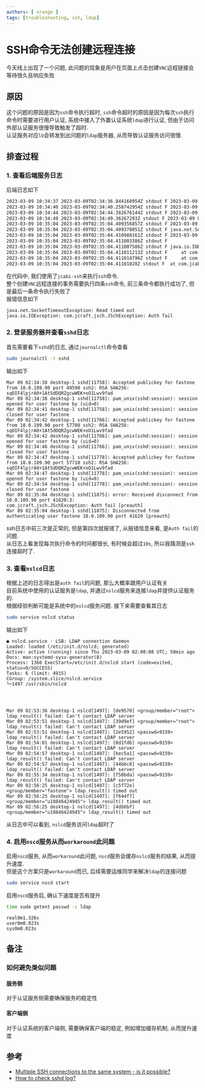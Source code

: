 ```yaml
---
authors: [ orange ]
tags: [troubleshooting, ssh, ldap]
---
```


# SSH命令无法创建远程连接

今天线上出现了一个问题, 此问题的现象是用户在页面上点击创建`VNC`远程链接会等待很久且响应失败<br/>

<!--truncate-->

## 原因

这个问题的原因是因为`ssh`命令执行超时, `ssh`命令超时的原因是因为每次`ssh`执行命令时需要进行用户认证,
系统中接入了外置认证系统`ldap`进行认证, 但由于访问外部认证服务很慢导致触发了超时.<br/>
认证服务对应`lb`会转发到出问题的`ldap`服务器, 从而导致认证服务访问很慢.<br/>

## 排查过程

### 1. 查看后端服务日志

后端日志如下<br/>

```bash
2023-03-09 10:34:37	2023-03-09T02:34:36.844168954Z stdout F 2023-03-09 02:34:36.844  INFO 1 --- [nio-2000-exec-6] c.f.c.s.c.LocalAuthenticationProvider    : into local DB authenticate, user is::foo
2023-03-09 10:34:40	2023-03-09T02:34:40.258742954Z stdout F 2023-03-09 02:34:40.258  INFO 1 --- [io-2000-exec-11] com.jcabi.ssh.Execution$Default          : $ getent passwd foo | awk -F: '{print $6}'
2023-03-09 10:34:44	2023-03-09T02:34:44.382676144Z stdout F 2023-03-09 02:34:44.382  INFO 1 --- [io-2000-exec-11] com.jcabi.ssh.Execution$Default          : $ sudo -i -u foo mkdir -p /fastone/users/foo/.foo
2023-03-09 10:34:49	2023-03-09T02:34:49.36267293Z stdout F 2023-03-09 02:34:49.362  INFO 1 --- [io-2000-exec-11] com.jcabi.ssh.Execution$Default          : $ echo -e "foo\foo\nn\n" | sudo -i -u foo sh -c "VNC_HOME=/fastone/users/foo/.foo vncserver -nolisten unix -listen tcp -maxclients 512 2>&1"
2023-03-09 10:35:04	2023-03-09T02:35:04.409356857Z stdout F 2023-03-09 02:35:04.409  WARN 1 --- [io-2000-exec-11] com.jcabi.ssh.Ssh                        : an exception during authentication
2023-03-09 10:35:04	2023-03-09T02:35:04.409378051Z stdout F java.net.SocketTimeoutException: Read timed out
2023-03-09 10:35:04	2023-03-09T02:35:04.410988161Z stdout F 2023-03-09 02:35:04.410 ERROR 1 --- [io-2000-exec-11] c.f.common.ssh.client.SshClient          : 命令执行失败!
2023-03-09 10:35:04	2023-03-09T02:35:04.411003386Z stdout F
2023-03-09 10:35:04	2023-03-09T02:35:04.411007586Z stdout F java.io.IOException: com.jcraft.jsch.JSchException: Auth fail
2023-03-09 10:35:04	2023-03-09T02:35:04.411011213Z stdout F 	at com.jcabi.ssh.Ssh.session(Ssh.java:281) ~[jcabi-ssh-1.6.1.jar:na]
2023-03-09 10:35:04	2023-03-09T02:35:04.411014796Z stdout F 	at com.jcabi.ssh.AbstractSshShell.exec(AbstractSshShell.java:95) ~[jcabi-ssh-1.6.1.jar:na]
2023-03-09 10:35:04	2023-03-09T02:35:04.41101828Z stdout F 	at com.jcabi.ssh.Ssh.exec(Ssh.java:77) ~[jcabi-ssh-1.6.1.jar:na]
```

在代码中, 我们使用了`jcabi-ssh`来执行`ssh`命令.<br/>
整个创建`VNC`远程连接的事务需要执行四条`ssh`命令, 前三条命令都执行成功了, 但是最后一条命令执行失败了<br/>
报错信息如下<br/>

```log
java.net.SocketTimeoutException: Read timed out
java.io.IOException: com.jcraft.jsch.JSchException: Auth fail
```

### 2. 登录服务器并查看`sshd`日志

首先需要看下`sshd`的日志, 通过`journalctl`命令查看<br/>

```bash
sudo journalctl -t sshd
```

输出如下<br/>

```log
Mar 09 02:34:38 desktop-1 sshd[11758]: Accepted publickey for fastone from 10.0.109.90 port 49590 ssh2: RSA SHA256:
sqOIF4lpjrA0+1At5dDQRZgcwWEK+oO1Lwv9fad
Mar 09 02:34:38 desktop-1 sshd[11758]: pam_unix(sshd:session): session opened for user fastone by (uid=0)
Mar 09 02:34:41 desktop-1 sshd[11758]: pam_unix(sshd:session): session closed for user fastone
Mar 09 02:34:42 desktop-1 sshd[11766]: Accepted publickey for fastone from 10.0.109.90 port 57700 ssh2: RSA SHA256:
sqOIF4lpjrA0+1At5dDQRZgcwWEK+oO1Lwv9fad
Mar 09 02:34:42 desktop-1 sshd[11766]: pam_unix(sshd:session): session opened for user fastone by (uid=0)
Mar 09 02:34:46 desktop-1 sshd[11766]: pam_unix(sshd:session): session closed for user fastone
Mar 09 02:34:47 desktop-1 sshd[11778]: Accepted publickey for fastone from 10.0.109.90 port 57710 ssh2: RSA SHA256:
sqOIF4lpjrA0+1At5dDQRZgcwWEK+oO1Lwv9fad
Mar 09 02:34:47 desktop-1 sshd[11778]: pam_unix(sshd:session): session opened for user fastone by (uid=0)
Mar 09 02:34:54 desktop-1 sshd[11778]: pam_unix(sshd:session): session closed for user fastone
Mar 09 02:35:04 desktop-1 sshd[11875]: error: Received disconnect from 10.0.109.90 port 41620:3:
com.jcraft.jsch.JSchException: Auth fail [preauth]
Mar 09 02:35:04 desktop-1 sshd[11875]: Disconnected from authenticating user fastone 10.0.109.90 port 41620 [preauth]
```

ssh日志中前三次是正常的, 但是第四次就报错了, 从报错信息来看, 是`Auth fail`的问题.<br/>
从日志上看发现每次执行命令的时间都很长, 有时候会超过`10s`, 所以我猜测是`ssh`连接超时了.<br/>

### 3. 查看`nslcd`日志

根据上述的日志得出是`auth fail`的问题, 那么大概率跟用户认证有关<br/>
目前系统中使用的认证服务是`ldap`, 并通过`nslcd`服务来连接`ldap`并提供认证服务的.<br/>
根据经验判断可能是系统中的`nslcd`服务问题. 接下来需要查看其日志<br/>

```bash
sudo service nslcd status
```

输出如下<br/>

```log
● nslcd.service - LSB: LDAP connection daemon
Loaded: loaded (/etc/init.d/nslcd; generated)
Active: active (running) since Thu 2023-03-09 02:00:08 UTC; 58min ago
Docs: man:systemd-sysv-generator(8)
Process: 1360 ExecStart=/etc/init.d/nslcd start (code=exited, status=0/SUCCESS)
Tasks: 6 (limit: 4915)
CGroup: /system.slice/nslcd.service
└─1497 /usr/sbin/nslcd




Mar 09 02:53:36 desktop-1 nslcd[1497]: [de9570] <group/member="root"> ldap_result() failed: Can't contact LDAP server
Mar 09 02:53:51 desktop-1 nslcd[1497]: [39d9ef] <group/member="root"> ldap_result() failed: Can't contact LDAP server
Mar 09 02:53:51 desktop-1 nslcd[1497]: [2e5952] <passwd=9159> ldap_result() failed: Can't contact LDAP server
Mar 09 02:54:01 desktop-1 nslcd[1497]: [0d1fd6] <passwd=9159> ldap_result() failed: Can't contact LDAP server
Mar 09 02:54:57 desktop-1 nslcd[1497]: [bec5a1] <passwd=9159> ldap_result() failed: Can't contact LDAP server
Mar 09 02:54:57 desktop-1 nslcd[1497]: [44bbc8] <passwd=9159> ldap_result() failed: Can't contact LDAP server
Mar 09 02:55:34 desktop-1 nslcd[1497]: [f50bda] <passwd=9159> ldap_result() failed: Can't contact LDAP server
Mar 09 02:56:25 desktop-1 nslcd[1497]: [c5f72e] <group/member="fastone"> ldap_result() timed out
Mar 09 02:56:25 desktop-1 nslcd[1497]: [f644f7] <group/member="u18846424945"> ldap_result() timed out
Mar 09 02:56:25 desktop-1 nslcd[1497]: [4db6bf] <group/member="u18846424945"> ldap_result() timed out
```

从日志中可以看到, `nslcd`服务访问`ldap`超时了

### 4. 启用`nscd`服务从而`workaround`此问题

启用`nscd`服务, 从而`workaround`此问题, `nscd`服务会缓存`nslcd`服务的结果, 从而提升速度.<br/>
但是这个方案只是`workaround`而已, 后续需要运维同学来解决`ldap`的连接问题<br/>

```bash
sudo service nscd start
```

启用`nscd`服务后, 确认下速度是否有提升

```bash
time sudo getent passwd -s ldap
```

```log
real0m1.326s
user0m0.023s
sys0m0.023s
```

## 备注

### 如何避免类似问题

#### 服务侧

对于认证服务侧需要确保服务的稳定性

#### 客户端侧

对于认证系统的客户端侧, 需要确保客户端的稳定, 例如增加缓存机制, 从而提升速度

## 参考

- [Multiple SSH connections to the same system - is it possible?](https://superuser.com/questions/1032251/multiple-ssh-connections-to-the-same-system-is-it-possible)
- [How to check sshd log?](https://serverfault.com/questions/130482/how-to-check-sshd-log)